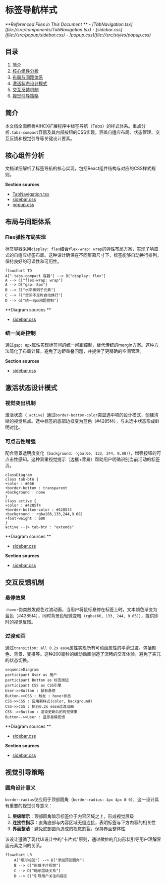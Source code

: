 # 标签导航样式

<cite>
**Referenced Files in This Document **   
- [TabNavigation.tsx](file://src/components/TabNavigation.tsx)
- [sidebar.css](file://src/popup/sidebar.css)
- [popup.css](file://src/styles/popup.css)
</cite>

## 目录
1. [简介](#简介)
2. [核心组件分析](#核心组件分析)
3. [布局与间距体系](#布局与间距体系)
4. [激活状态设计模式](#激活状态设计模式)
5. [交互反馈机制](#交互反馈机制)
6. [视觉引导策略](#视觉引导策略)

## 简介
本文档全面解析AIHCX扩展程序中标签导航（Tabs）的样式体系。重点分析`.tabs-compact`容器及其内部按钮的CSS实现，涵盖自适应布局、状态管理、交互反馈和视觉引导等关键设计要素。

## 核心组件分析

文档详细解析了标签导航的核心实现，包括React组件结构与对应的CSS样式规则。

**Section sources**
- [TabNavigation.tsx](file://src/components/TabNavigation.tsx#L10-L88)
- [sidebar.css](file://src/popup/sidebar.css#L448-L560)
- [popup.css](file://src/styles/popup.css#L555-L584)

## 布局与间距体系

### Flex弹性布局实现
标签容器采用`display: flex`结合`flex-wrap: wrap`的弹性布局方案，实现了响应式的自适应标签布局。这种设计确保在不同屏幕尺寸下，标签能够自动换行排列，保持良好的可读性和可用性。

```mermaid
flowchart TD
A[".tabs-compact 容器"] --> B["display: flex"]
A --> C["flex-wrap: wrap"]
A --> D["gap: 8px"]
B --> E["水平排列子元素"]
C --> F["空间不足时自动换行"]
D --> G["统一8px间距控制"]
```

**Diagram sources **
- [sidebar.css](file://src/popup/sidebar.css#L448)

### 统一间距控制
通过`gap: 8px`属性实现标签间的统一间距控制，替代传统的margin方案。这种方法简化了布局计算，避免了边距重叠问题，并提供了更精确的空间管理。

**Section sources**
- [sidebar.css](file://src/popup/sidebar.css#L448)

## 激活状态设计模式

### 视觉突出机制
激活状态（`.active`）通过`border-bottom-color`突显选中项的设计模式，创建清晰的视觉焦点。选中标签的底部边框变为蓝色（#4285f4），与未选中状态形成鲜明对比。

### 可点击性增强
配合背景透明度变化（`background: rgba(66, 133, 244, 0.08)`），增强按钮的可点击性感知。这种双重视觉提示（边框+背景）帮助用户明确识别当前活动的标签页。

```mermaid
classDiagram
class tab-btn {
+color : #666
+border-bottom : transparent
+background : none
}
class active {
+color : #4285f4
+border-bottom-color : #4285f4
+background : rgba(66,133,244,0.08)
+font-weight : 600
}
active --|> tab-btn : "extends"
```

**Diagram sources **
- [sidebar.css](file://src/popup/sidebar.css#L497)

**Section sources**
- [sidebar.css](file://src/popup/sidebar.css#L497)

## 交互反馈机制

### 悬停效果
`:hover`伪类触发颜色过渡动画，当用户将鼠标悬停在标签上时，文本颜色渐变为蓝色（#4285f4），同时背景色轻微变暗（`rgba(66, 133, 244, 0.05)`），提供即时的视觉反馈。

### 过渡动画
通过`transition: all 0.2s ease`属性实现所有可动画属性的平滑过渡，包括颜色、背景、变换等。这种200毫秒的缓动动画创造了流畅的交互体验，避免了突兀的状态切换。

```mermaid
sequenceDiagram
participant User as 用户
participant Button as 标签按钮
participant CSS as CSS引擎
User->>Button : 鼠标悬停
Button->>CSS : 触发 : hover状态
CSS->>CSS : 应用新样式(color, background)
CSS->>CSS : 执行0.2s ease过渡动画
CSS-->>Button : 渲染更新后的视觉效果
Button-->>User : 显示悬停反馈
```

**Diagram sources **
- [sidebar.css](file://src/popup/sidebar.css#L504)

**Section sources**
- [sidebar.css](file://src/popup/sidebar.css#L504)

## 视觉引导策略

### 圆角设计意义
`border-radius`仅应用于顶部圆角（`border-radius: 4px 4px 0 0`），这一设计具有重要的视觉引导意义：

1. **层级暗示**：顶部圆角暗示标签位于内容区域之上，形成视觉层级
2. **连接性指示**：直角底部与内容区域无缝连接，表明标签与下方内容的相关性
3. **界面整洁**：避免底部圆角造成的视觉割裂，保持界面整体性

该设计遵循了现代UI设计中的"卡片式"原则，通过微妙的几何形状引导用户理解界面元素之间的关系。

```mermaid
flowchart LR
    A["矩形标签"] --> B["添加顶部圆角"]
    B --> C["形成卡片视觉"]
    C --> D["暗示层级关系"]
    D --> E["引导用户关注内容区